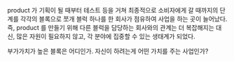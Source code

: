 product 가 기획이 될 때부터 테스트 등을 거쳐 최종적으로 소비자에게 갈 때까지의 단계를 각각의 블록으로 쪼개 블럭 하나를 한 회사가 점유하여 사업을 하는 곳이 늘어났다. 즉, product 를 만들기 위해 다른 블럭을 담당하는 회사와의 관계는 더 복잡해지는 대신, 많은 자원이 필요하지 않고, 각 분야에 집중할 수 있는 생태계가 되었다.

부가가치가 높은 블록은 어디인가. 자신이 하려는게 어떤 가치를 주는 사업인가?
